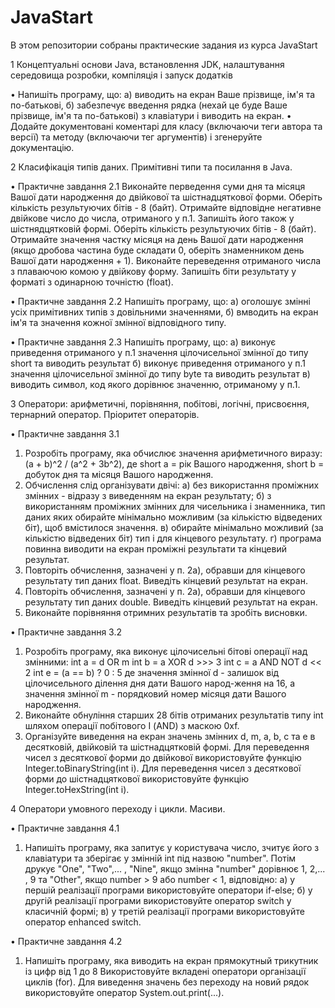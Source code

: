 # JavaStart
В этом репозитории собраны практические задания из курса JavaStart

1	Концептуальні основи Java, встановлення JDK, налаштування середовища розробки, компіляція і запуск додатків

  • Напишіть програму, що:
    а) виводить на екран Ваше прізвище, ім'я та по-батькові,
    б) забезпечує введення рядка (нехай це буде Ваше прізвище, ім'я 
        та по-батькові) з клавіатури і виводить на екран.
  • Додайте документовані коментарі для класу (включаючи теги автора та версії) та методу (включаючи тег аргументів) і згенеруйте документацію.
  
2	Класифікація типів даних. Примітивні типи та посилання в Java.

• Практичне завдання 2.1
Виконайте перведення суми дня та місяця Вашої дати народження до двійкової та шістнадцяткової форми. Оберіть кількість результуючих бітів - 8 (байт).
Отримайте відповідне негативне двійкове число до числа, отриманого у п.1. Запишіть його також у шістнядцятковій формі. Оберіть кількість результуючих бітів - 8 (байт).
Отримайте значення частку місяця на день Вашої дати народження (якщо дробова частина буде складати 0, оберіть знаменником день Вашої дати народження + 1). Виконайте переведення отриманого числа з плаваючою комою у двійкову форму. Запишіть біти результату у форматі з одинарною точністю (float).
 
 • Практичне завдання 2.2
 Напишіть програму, що:
    а) оголошує змінні усіх примітивних типів з довільними значеннями,
    б) вмводить на екран ім'я та значення кожної змінної відповідного типу.
   
• Практичне завдання 2.3
Напишіть програму, що:
   а) виконує приведення отриманого у п.1 значення цілочисельної змінної до типу short та виводить результат
   б) виконує приведення отриманого у п.1 значення цілочисельної змінної до типу byte та виводить результат
   в) виводить символ, код якого дорівнює значенню, отриманому у п.1.

3	Оператори: арифметичні, порівняння, побітові, логічні, присвоєння, тернарний оператор. Пріоритет операторів.

• Практичне завдання 3.1
1. Розробіть програму, яка обчислює значення арифметичного виразу:
   (a + b)^2 / (a^2 + 3b^2),
   де short a = рік Вашого народження, short b = добуток дня та місяця Вашого народження.
2. Обчислення слід організувати двічі: 
   а) без використання проміжних змінних - відразу з виведенням на екран результату;
   б) з використанням проміжних змінних для чисельника і знаменника, тип даних яких обирайте мінімально можливим (за кількістю відведених біт), щоб вмістилося значення.
   в) обирайте мінімально можливий (за кількістю відведених біт) тип і для кінцевого результату.
   г) програма повинна виводити на екран проміжні результати та кінцевий результат.
3. Повторіть обчислення, зазначені у п. 2а), обравши для кінцевого результату тип даних float. Виведіть кінцевий результат на екран.
4. Повторіть обчислення, зазначені у п. 2а), обравши для кінцевого результату тип даних double. Виведіть кінцевий результат на екран.
5. Виконайте порівняння отримних результатів та зробіть висновки.

• Практичне завдання 3.2
1. Розробіть програму, яка виконує цілочисельні бітові операції над змінними:
   int a = d OR m
   int b = a XOR d >>> 3
   int c = a AND NOT d << 2
   int e = (a == b) ? 0 : 5
   де значення змінної d - залишок від цілочисельного ділення дня дати Вашого народ-ження на 16,
   а значення змінної m - порядковий номер місяця дати Вашого народження.
2. Виконайте обнуління старших 28 бітів отриманих результатів типу int шляхом операції побітового І (AND) з маскою 0xf.
3. Організуйте виведення на екран значень змінних d, m, a, b, c та e в десятковій, двійковій та шістнадцятковій формі.
   Для переведення чисел з десяткової форми до двійкової використовуйте функцію Integer.toBinaryString(int i).
   Для переведення чисел з десяткової форми до шістнадцяткової використовуйте функцію Integer.toHexString(int i).

4	Оператори умовного переходу і цикли. Масиви.

• Практичне завдання 4.1
1. Напишіть програму, яка запитує у користувача число, зчитує його з клавіатури та зберігає у змінній int під назвою "number".
Потім друкує "One", "Two",... , "Nine", якщо змінна "number" дорівнює 1, 2,... , 9 та "Other", якщо number > 9 або number < 1, відповідно:
	а) у першій реалізації програми використовуйте оператори if-else;
	б) у другій реалізації програми використовуйте оператор switch у класичній формі;
	в) у третій реалізації програми використовуйте оператор enhanced switch.
  
• Практичне завдання 4.2
1. Напишіть програму, яка виводить на екран прямокутный трикутник із цифр від 1 до 8
Використовуйте вкладені оператори організації циклів (for).
Для виведення значень без переходу на новий рядок використовуйте оператор System.out.print(...).
